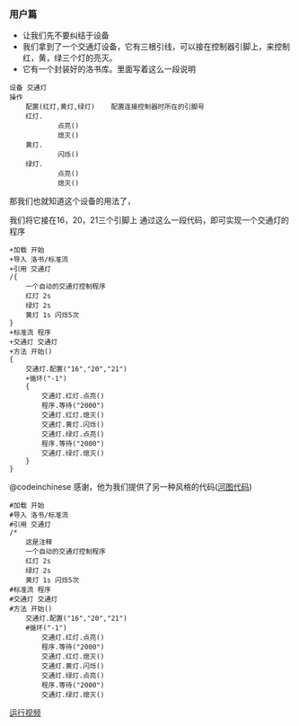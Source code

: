 ### 用户篇
+ 让我们先不要纠结于设备
+ 我们拿到了一个交通灯设备，它有三根引线，可以接在控制器引脚上，来控制红，黄，绿三个灯的亮灭。
+ 它有一个封装好的洛书库。里面写着这么一段说明

```
设备 交通灯
操作 
    配置(红灯,黄灯,绿灯)    配置连接控制器时所在的引脚号
    红灯.    
            点亮()
            熄灭()
    黄灯.
            闪烁()
    绿灯.
            点亮()
            熄灭()
```

那我们也就知道这个设备的用法了，

我们将它接在16，20，21三个引脚上
通过这么一段代码，即可实现一个交通灯的程序


```
+加载 开始
+导入 洛书/标准流
+引用 交通灯
/{
    一个自动的交通灯控制程序
    红灯 2s
    绿灯 2s
    黄灯 1s 闪烁5次
}
+标准流 程序
+交通灯 交通灯
+方法 开始()
{
    交通灯.配置("16","20","21")
    +循环("-1")
    {
        交通灯.红灯.点亮()
        程序.等待("2000")
        交通灯.红灯.熄灭()
        交通灯.黄灯.闪烁()
        交通灯.绿灯.点亮()
        程序.等待("2000")
        交通灯.绿灯.熄灭()
    }
}
```

@codeinchinese 感谢，他为我们提供了另一种风格的代码([河图代码](https://gitee.com/chen-chaochen/lpk/tree/expand/%E6%B2%B3%E5%9B%BE%E7%BC%96%E8%AF%91%E5%99%A8))
```
#加载 开始
#导入 洛书/标准流
#引用 交通灯
/*
    这是注释
    一个自动的交通灯控制程序
    红灯 2s
    绿灯 2s
    黄灯 1s 闪烁5次
#标准流 程序
#交通灯 交通灯
#方法 开始()
    交通灯.配置("16","20","21")
    #循环("-1")
        交通灯.红灯.点亮()
        程序.等待("2000")
        交通灯.红灯.熄灭()
        交通灯.黄灯.闪烁()
        交通灯.绿灯.点亮()
        程序.等待("2000")
        交通灯.绿灯.熄灭()
```
[运行视频](https://www.douyin.com/video/7132699607171124488)

